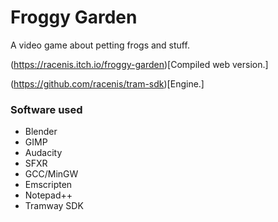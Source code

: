 # Froggy Garden

A video game about petting frogs and stuff.

(https://racenis.itch.io/froggy-garden)[Compiled web version.]

(https://github.com/racenis/tram-sdk)[Engine.]

### Software used

- Blender
- GIMP
- Audacity
- SFXR
- GCC/MinGW
- Emscripten
- Notepad++
- Tramway SDK